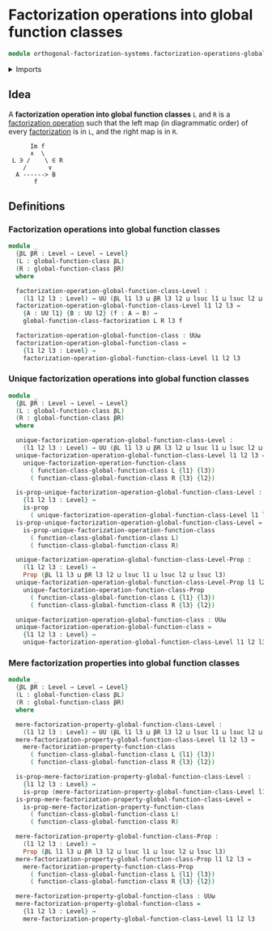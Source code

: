 # Factorization operations into global function classes

```agda
module orthogonal-factorization-systems.factorization-operations-global-function-classes where
```

<details><summary>Imports</summary>

```agda
open import foundation.propositions
open import foundation.universe-levels

open import orthogonal-factorization-systems.factorization-operations-function-classes
open import orthogonal-factorization-systems.factorizations-of-maps-global-function-classes
open import orthogonal-factorization-systems.global-function-classes
```

</details>

## Idea

A **factorization operation into global function classes** `L` and `R` is a
[factorization operation](orthogonal-factorization-systems.factorization-operations.md)
such that the left map (in diagrammatic order) of every
[factorization](orthogonal-factorization-systems.factorizations-of-maps.md) is
in `L`, and the right map is in `R`.

```text
      Im f
      ∧  \
 L ∋ /    \ ∈ R
    /      ∨
  A ------> B
       f
```

## Definitions

### Factorization operations into global function classes

```agda
module _
  {βL βR : Level → Level → Level}
  (L : global-function-class βL)
  (R : global-function-class βR)
  where

  factorization-operation-global-function-class-Level :
    (l1 l2 l3 : Level) → UU (βL l1 l3 ⊔ βR l3 l2 ⊔ lsuc l1 ⊔ lsuc l2 ⊔ lsuc l3)
  factorization-operation-global-function-class-Level l1 l2 l3 =
    {A : UU l1} {B : UU l2} (f : A → B) →
    global-function-class-factorization L R l3 f

  factorization-operation-global-function-class : UUω
  factorization-operation-global-function-class =
    {l1 l2 l3 : Level} →
    factorization-operation-global-function-class-Level l1 l2 l3
```

### Unique factorization operations into global function classes

```agda
module _
  {βL βR : Level → Level → Level}
  (L : global-function-class βL)
  (R : global-function-class βR)
  where

  unique-factorization-operation-global-function-class-Level :
    (l1 l2 l3 : Level) → UU (βL l1 l3 ⊔ βR l3 l2 ⊔ lsuc l1 ⊔ lsuc l2 ⊔ lsuc l3)
  unique-factorization-operation-global-function-class-Level l1 l2 l3 =
    unique-factorization-operation-function-class
      ( function-class-global-function-class L {l1} {l3})
      ( function-class-global-function-class R {l3} {l2})

  is-prop-unique-factorization-operation-global-function-class-Level :
    {l1 l2 l3 : Level} →
    is-prop
      ( unique-factorization-operation-global-function-class-Level l1 l2 l3)
  is-prop-unique-factorization-operation-global-function-class-Level =
    is-prop-unique-factorization-operation-function-class
      ( function-class-global-function-class L)
      ( function-class-global-function-class R)

  unique-factorization-operation-global-function-class-Level-Prop :
    (l1 l2 l3 : Level) →
    Prop (βL l1 l3 ⊔ βR l3 l2 ⊔ lsuc l1 ⊔ lsuc l2 ⊔ lsuc l3)
  unique-factorization-operation-global-function-class-Level-Prop l1 l2 l3 =
    unique-factorization-operation-function-class-Prop
      ( function-class-global-function-class L {l1} {l3})
      ( function-class-global-function-class R {l3} {l2})

  unique-factorization-operation-global-function-class : UUω
  unique-factorization-operation-global-function-class =
    {l1 l2 l3 : Level} →
    unique-factorization-operation-global-function-class-Level l1 l2 l3
```

### Mere factorization properties into global function classes

```agda
module _
  {βL βR : Level → Level → Level}
  (L : global-function-class βL)
  (R : global-function-class βR)
  where

  mere-factorization-property-global-function-class-Level :
    (l1 l2 l3 : Level) → UU (βL l1 l3 ⊔ βR l3 l2 ⊔ lsuc l1 ⊔ lsuc l2 ⊔ lsuc l3)
  mere-factorization-property-global-function-class-Level l1 l2 l3 =
    mere-factorization-property-function-class
      ( function-class-global-function-class L {l1} {l3})
      ( function-class-global-function-class R {l3} {l2})

  is-prop-mere-factorization-property-global-function-class-Level :
    {l1 l2 l3 : Level} →
    is-prop (mere-factorization-property-global-function-class-Level l1 l2 l3)
  is-prop-mere-factorization-property-global-function-class-Level =
    is-prop-mere-factorization-property-function-class
      ( function-class-global-function-class L)
      ( function-class-global-function-class R)

  mere-factorization-property-global-function-class-Prop :
    (l1 l2 l3 : Level) →
    Prop (βL l1 l3 ⊔ βR l3 l2 ⊔ lsuc l1 ⊔ lsuc l2 ⊔ lsuc l3)
  mere-factorization-property-global-function-class-Prop l1 l2 l3 =
    mere-factorization-property-function-class-Prop
      ( function-class-global-function-class L {l1} {l3})
      ( function-class-global-function-class R {l3} {l2})

  mere-factorization-property-global-function-class : UUω
  mere-factorization-property-global-function-class =
    {l1 l2 l3 : Level} →
    mere-factorization-property-global-function-class-Level l1 l2 l3
```
